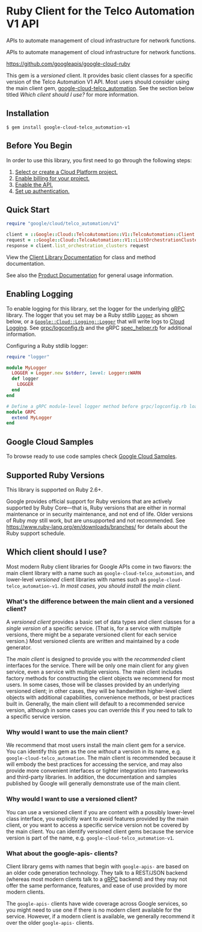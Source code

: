 # Ruby Client for the Telco Automation V1 API

APIs to automate management of cloud infrastructure for network functions.

APIs to automate management of cloud infrastructure for network functions.

https://github.com/googleapis/google-cloud-ruby

This gem is a _versioned_ client. It provides basic client classes for a
specific version of the Telco Automation V1 API. Most users should consider using
the main client gem,
[google-cloud-telco_automation](https://rubygems.org/gems/google-cloud-telco_automation).
See the section below titled *Which client should I use?* for more information.

## Installation

```
$ gem install google-cloud-telco_automation-v1
```

## Before You Begin

In order to use this library, you first need to go through the following steps:

1. [Select or create a Cloud Platform project.](https://console.cloud.google.com/project)
1. [Enable billing for your project.](https://cloud.google.com/billing/docs/how-to/modify-project#enable_billing_for_a_project)
1. [Enable the API.](https://console.cloud.google.com/apis/library/telcoautomation.googleapis.com)
1. [Set up authentication.](AUTHENTICATION.md)

## Quick Start

```ruby
require "google/cloud/telco_automation/v1"

client = ::Google::Cloud::TelcoAutomation::V1::TelcoAutomation::Client.new
request = ::Google::Cloud::TelcoAutomation::V1::ListOrchestrationClustersRequest.new # (request fields as keyword arguments...)
response = client.list_orchestration_clusters request
```

View the [Client Library Documentation](https://cloud.google.com/ruby/docs/reference/google-cloud-telco_automation-v1/latest)
for class and method documentation.

See also the [Product Documentation](https://cloud.google.com/telecom-network-automation)
for general usage information.

## Enabling Logging

To enable logging for this library, set the logger for the underlying [gRPC](https://github.com/grpc/grpc/tree/master/src/ruby) library.
The logger that you set may be a Ruby stdlib [`Logger`](https://ruby-doc.org/current/stdlibs/logger/Logger.html) as shown below,
or a [`Google::Cloud::Logging::Logger`](https://cloud.google.com/ruby/docs/reference/google-cloud-logging/latest)
that will write logs to [Cloud Logging](https://cloud.google.com/logging/). See [grpc/logconfig.rb](https://github.com/grpc/grpc/blob/master/src/ruby/lib/grpc/logconfig.rb)
and the gRPC [spec_helper.rb](https://github.com/grpc/grpc/blob/master/src/ruby/spec/spec_helper.rb) for additional information.

Configuring a Ruby stdlib logger:

```ruby
require "logger"

module MyLogger
  LOGGER = Logger.new $stderr, level: Logger::WARN
  def logger
    LOGGER
  end
end

# Define a gRPC module-level logger method before grpc/logconfig.rb loads.
module GRPC
  extend MyLogger
end
```


## Google Cloud Samples

To browse ready to use code samples check [Google Cloud Samples](https://cloud.google.com/docs/samples).

## Supported Ruby Versions

This library is supported on Ruby 2.6+.

Google provides official support for Ruby versions that are actively supported
by Ruby Core—that is, Ruby versions that are either in normal maintenance or
in security maintenance, and not end of life. Older versions of Ruby _may_
still work, but are unsupported and not recommended. See
https://www.ruby-lang.org/en/downloads/branches/ for details about the Ruby
support schedule.

## Which client should I use?

Most modern Ruby client libraries for Google APIs come in two flavors: the main
client library with a name such as `google-cloud-telco_automation`,
and lower-level _versioned_ client libraries with names such as
`google-cloud-telco_automation-v1`.
_In most cases, you should install the main client._

### What's the difference between the main client and a versioned client?

A _versioned client_ provides a basic set of data types and client classes for
a _single version_ of a specific service. (That is, for a service with multiple
versions, there might be a separate versioned client for each service version.)
Most versioned clients are written and maintained by a code generator.

The _main client_ is designed to provide you with the _recommended_ client
interfaces for the service. There will be only one main client for any given
service, even a service with multiple versions. The main client includes
factory methods for constructing the client objects we recommend for most
users. In some cases, those will be classes provided by an underlying versioned
client; in other cases, they will be handwritten higher-level client objects
with additional capabilities, convenience methods, or best practices built in.
Generally, the main client will default to a recommended service version,
although in some cases you can override this if you need to talk to a specific
service version.

### Why would I want to use the main client?

We recommend that most users install the main client gem for a service. You can
identify this gem as the one _without_ a version in its name, e.g.
`google-cloud-telco_automation`.
The main client is recommended because it will embody the best practices for
accessing the service, and may also provide more convenient interfaces or
tighter integration into frameworks and third-party libraries. In addition, the
documentation and samples published by Google will generally demonstrate use of
the main client.

### Why would I want to use a versioned client?

You can use a versioned client if you are content with a possibly lower-level
class interface, you explicitly want to avoid features provided by the main
client, or you want to access a specific service version not be covered by the
main client. You can identify versioned client gems because the service version
is part of the name, e.g. `google-cloud-telco_automation-v1`.

### What about the google-apis-<name> clients?

Client library gems with names that begin with `google-apis-` are based on an
older code generation technology. They talk to a REST/JSON backend (whereas
most modern clients talk to a [gRPC](https://grpc.io/) backend) and they may
not offer the same performance, features, and ease of use provided by more
modern clients.

The `google-apis-` clients have wide coverage across Google services, so you
might need to use one if there is no modern client available for the service.
However, if a modern client is available, we generally recommend it over the
older `google-apis-` clients.
